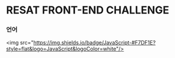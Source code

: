 # RESAT FRONT-END CHALLENGE

### 언어
<img src="https://img.shields.io/badge/JavaScript-#F7DF1E?style=flat&logo=JavaScript&logoColor=white"/>
